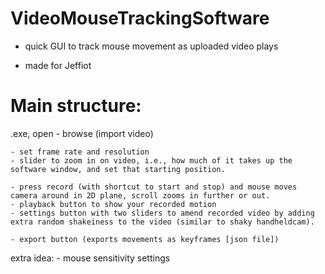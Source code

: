 # VideoMouseTrackingSoftware
* quick GUI to track mouse movement as uploaded video plays

* made for Jeffiot

# Main structure:
.exe, open
	- browse (import video)

	- set frame rate and resolution
	- slider to zoom in on video, i.e., how much of it takes up the software window, and set that starting position.

	- press record (with shortcut to start and stop) and mouse moves camera around in 2D plane, scroll zooms in further or out.
	- playback button to show your recorded motion
	- settings button with two sliders to amend recorded video by adding extra random shakeiness to the video (similar to shaky handheldcam).

	- export button (exports movements as keyframes [json file])

extra idea:
	- mouse sensitivity settings

